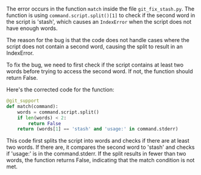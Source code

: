 The error occurs in the function `match` inside the file `git_fix_stash.py`. The function is using `command.script.split()[1]` to check if the second word in the script is 'stash', which causes an `IndexError` when the script does not have enough words.

The reason for the bug is that the code does not handle cases where the script does not contain a second word, causing the split to result in an IndexError.

To fix the bug, we need to first check if the script contains at least two words before trying to access the second word. If not, the function should return False.

Here's the corrected code for the function:

```python
@git_support
def match(command):
    words = command.script.split()
    if len(words) < 2:
        return False
    return (words[1] == 'stash' and 'usage:' in command.stderr)
```

This code first splits the script into words and checks if there are at least two words. If there are, it compares the second word to 'stash' and checks if 'usage:' is in the command.stderr. If the split results in fewer than two words, the function returns False, indicating that the match condition is not met.